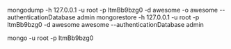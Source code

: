 mongodump -h 127.0.0.1 -u root -p ltmBb9bzg0 -d awesome -o awesome --authenticationDatabase admin
mongorestore -h 127.0.0.1 -u root -p ltmBb9bzg0 -d awesome awesome --authenticationDatabase admin

mongo -u root -p ltmBb9bzg0